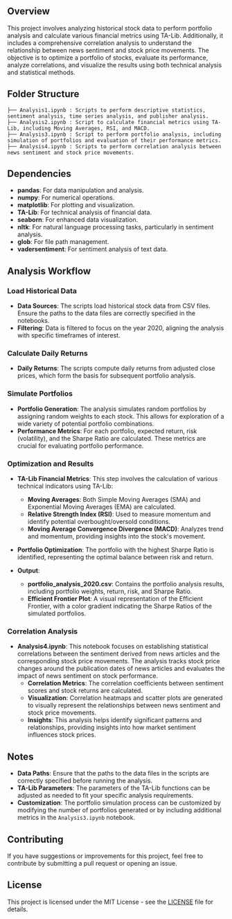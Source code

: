 
## Overview

This project involves analyzing historical stock data to perform portfolio analysis and calculate various financial metrics using TA-Lib. Additionally, it includes a comprehensive correlation analysis to understand the relationship between news sentiment and stock price movements. The objective is to optimize a portfolio of stocks, evaluate its performance, analyze correlations, and visualize the results using both technical analysis and statistical methods.

## Folder Structure

```
├── Analysis1.ipynb : Scripts to perform descriptive statistics, sentiment analysis, time series analysis, and publisher analysis.
├── Analysis2.ipynb : Script to calculate financial metrics using TA-Lib, including Moving Averages, RSI, and MACD.
├── Analysis3.ipynb : Script to perform portfolio analysis, including simulation of portfolios and evaluation of their performance metrics.
├── Analysis4.ipynb : Scripts to perform correlation analysis between news sentiment and stock price movements.
```

## Dependencies

- **pandas**: For data manipulation and analysis.
- **numpy**: For numerical operations.
- **matplotlib**: For plotting and visualization.
- **TA-Lib**: For technical analysis of financial data.
- **seaborn**: For enhanced data visualization.
- **nltk**: For natural language processing tasks, particularly in sentiment analysis.
- **glob**: For file path management.
- **vadersentiment**: For sentiment analysis of text data.

## Analysis Workflow

### Load Historical Data

- **Data Sources**: The scripts load historical stock data from CSV files. Ensure the paths to the data files are correctly specified in the notebooks.
- **Filtering**: Data is filtered to focus on the year 2020, aligning the analysis with specific timeframes of interest.

### Calculate Daily Returns

- **Daily Returns**: The scripts compute daily returns from adjusted close prices, which form the basis for subsequent portfolio analysis.

### Simulate Portfolios

- **Portfolio Generation**: The analysis simulates random portfolios by assigning random weights to each stock. This allows for exploration of a wide variety of potential portfolio combinations.
- **Performance Metrics**: For each portfolio, expected return, risk (volatility), and the Sharpe Ratio are calculated. These metrics are crucial for evaluating portfolio performance.

### Optimization and Results

- **TA-Lib Financial Metrics**: This step involves the calculation of various technical indicators using TA-Lib:
  - **Moving Averages**: Both Simple Moving Averages (SMA) and Exponential Moving Averages (EMA) are calculated.
  - **Relative Strength Index (RSI)**: Used to measure momentum and identify potential overbought/oversold conditions.
  - **Moving Average Convergence Divergence (MACD)**: Analyzes trend and momentum, providing insights into the stock's movement.

- **Portfolio Optimization**: The portfolio with the highest Sharpe Ratio is identified, representing the optimal balance between risk and return.

- **Output**:
  - **portfolio_analysis_2020.csv**: Contains the portfolio analysis results, including portfolio weights, return, risk, and Sharpe Ratio.
  - **Efficient Frontier Plot**: A visual representation of the Efficient Frontier, with a color gradient indicating the Sharpe Ratios of the simulated portfolios.

### Correlation Analysis

- **Analysis4.ipynb**: This notebook focuses on establishing statistical correlations between the sentiment derived from news articles and the corresponding stock price movements. The analysis tracks stock price changes around the publication dates of news articles and evaluates the impact of news sentiment on stock performance.
  - **Correlation Metrics**: The correlation coefficients between sentiment scores and stock returns are calculated.
  - **Visualization**: Correlation heatmaps and scatter plots are generated to visually represent the relationships between news sentiment and stock price movements.
  - **Insights**: This analysis helps identify significant patterns and relationships, providing insights into how market sentiment influences stock prices.

## Notes

- **Data Paths**: Ensure that the paths to the data files in the scripts are correctly specified before running the analysis.
- **TA-Lib Parameters**: The parameters of the TA-Lib functions can be adjusted as needed to fit your specific analysis requirements.
- **Customization**: The portfolio simulation process can be customized by modifying the number of portfolios generated or by including additional metrics in the `Analysis3.ipynb` notebook.

## Contributing

If you have suggestions or improvements for this project, feel free to contribute by submitting a pull request or opening an issue.

## License

This project is licensed under the MIT License - see the [LICENSE](LICENSE) file for details.

